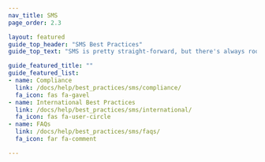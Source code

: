 ```yaml
---
nav_title: SMS
page_order: 2.3

layout: featured
guide_top_header: "SMS Best Practices"
guide_top_text: "SMS is pretty straight-forward, but there's always room for perfection! Check out our Best Practices topics below."

guide_featured_title: ""
guide_featured_list:
- name: Compliance
  link: /docs/help/best_practices/sms/compliance/
  fa_icon: fas fa-gavel
- name: International Best Practices
  link: /docs/help/best_practices/sms/international/
  fa_icon: fas fa-user-circle
- name: FAQs
  link: /docs/help/best_practices/sms/faqs/
  fa_icon: far fa-comment

---
```


<br> 
